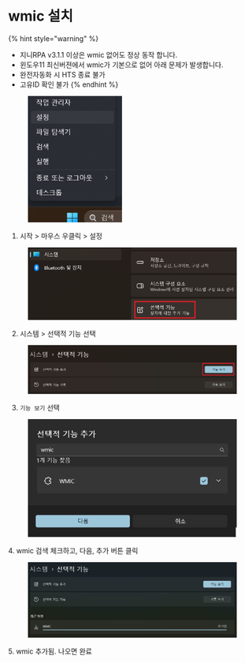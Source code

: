 # wmic 설치

{% hint style="warning" %}
* 지니RPA v3.1.1 이상은 wmic 없어도 정상 동작 합니다.
* 윈도우11 최신버젼에서 wmic가 기본으로 없어 아래 문제가 발생합니다.
* 완전자동화 시 HTS 종료 불가
* 고유ID 확인 불가
{% endhint %}

<figure><img src="../.gitbook/assets/image (1) (1) (1).png" alt="" width="191"><figcaption></figcaption></figure>

1. 시작 > 마우스 우클릭 > 설정

<figure><img src="../.gitbook/assets/image (1) (1) (1) (1).png" alt="" width="563"><figcaption></figcaption></figure>

2. 시스템 > 선택적 기능 선택

<figure><img src="../.gitbook/assets/image (2) (1).png" alt="" width="563"><figcaption></figcaption></figure>

3. `기능 보기` 선택

<figure><img src="../.gitbook/assets/image (3) (1).png" alt="" width="509"><figcaption></figcaption></figure>

4\. wmic 검색 체크하고, 다음, 추가 버튼 클릭

<figure><img src="../.gitbook/assets/image (1) (1).png" alt=""><figcaption></figcaption></figure>

5\. wmic 추가됨. 나오면 완료
